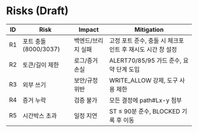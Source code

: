 # Risks (Draft)

| ID | Risk | Impact | Mitigation |
|---|---|---|---|
| R1 | 포트 충돌(8000/3037) | 백엔드/브리지 실패 | 고정 포트 준수, 충돌 시 체크포인트 후 재시도 시간 창 설정 |
| R2 | 토큰/길이 제한 | 로그/증거 손실 | ALERT70/85/95 가드 준수, 요약 단계 도입 |
| R3 | 외부 쓰기 | 보안/규정 위반 | WRITE_ALLOW 강제, 도구 사용 제한 |
| R4 | 증거 누락 | 검증 불가 | 모든 결정에 path#Lx-y 첨부 |
| R5 | 시간박스 초과 | 일정 지연 | ST ≤ 90분 준수, BLOCKED 기록 후 이동 |
